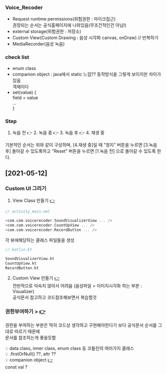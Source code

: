 ### Voice_Recoder
+ Request runtime permissions(위험권한 : 마이크접근)  
  권장되는 순서는 공식홈페이지에 나와있음(무조건적인건 아님!)
+ external storage(위험권한 : 저장소)
+ Custom View(Custom Drawing : 음성 시각화 canvas, onDraw) // 반복하기
+ MediaRecorder(음성 녹음)

### check list
+ enum class
+ companion object : java에서 static 느낌?? 동작방식을 그렇게 보이지만 차이가 있음  
  객체이다
+ set(value) {  
  field = value  
  ...  
  }


### Step
1. 녹음 전 👉 2. 녹음 중 👉 3. 녹음 후 👉 4. 재생 중  

기본적인 순서는 위와 같이 구성하며, [4.재생 중]일 때 "정지" 버튼을 누르면 [3.녹음 후] 돌아갈 수 있도록하고 "Reset" 버튼을 누르면 [1.녹음 전] 으로 돌아갈 수 있도록 한다.

## [2021-05-12]

### Custom UI 그리기
1. View Class 만들기 [👉](https://developer.android.com/training/custom-views/create-view?hl=ko)
  ```KOTLIN
  // activity_main.xml
    
  <com.com.voicerecoder.SoundVisualizerView ... />
  <com.com.voicerecoder.CountUpView ... />
  <com.com.voicerecoder.RecordButton ... />
  ```
  각 뷰에해당하는 클래스 파일들을 생성
  ```KOTLIN
  // kotlin.kt
  
  SoundVisualizerView.kt
  CountUpView.kt
  RecordButton.kt
  ```
2. Custom View 만들기 [👉](https://developer.android.com/training/custom-views/custom-drawing?hl=ko)  
  전반적으로 익숙치 않아서 어려움 (음성파일 > 이미지시각화 하는 부분 : Visualizer)  
  공식문서 참고하고 코드참조해보면서 복습할것
  
### 권한부여하기 > [👉](https://developer.android.com/training/permissions/requesting?hl=ko#allow-system-manage-request-code)
권한을 부여하는 부분은 딱히 코드상 생각하고 구현해야한다기 보다 공식문서 순서를 그대로 따르기 때문에  
문서를 참조하는게 좋을듯함 

💡 data class, inner class, enum class 등 코틀린의 여러가지 클래스  
💡 .firstOrNull() ??, attr ??  
💡 companion object [👉](https://www.bsidesoft.com/8187)  
  const val ?

